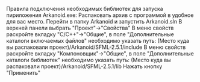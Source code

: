Правила подключения необходимых библиотек для запуска пириложения Arkanoid.exe:
Распаковать архив с программой в удобное для вас место.
Перейти в папку Arkanoid и запустить Arkanoid.sln
В верхней панели выбрать "Проект"->"Свойства"
В меню свойств раскройте вкладку "C/C++"->"Общие", в поле "Дополнительные каталоги включаемых файлов" необходимо указать путь: (Место куда вы распаковали проект)/Arkanoid/SFML-2.5.1/include
В меню свойств раскройте вкладку "Компоновщик"->"Общие", в поле "Дополнительные каталоги библиотек" необходимо указать путь: (Место куда вы распаковали проект)/Arkanoid/SFML-2.5.1/lib
Нажать кнопку "Применить"
